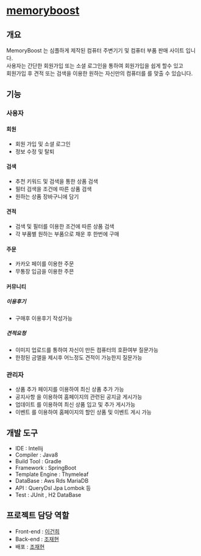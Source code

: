 # [memoryboost](https://memoryboost.kr)

## 개요
MemoryBoost 는 심플하게 제작된 컴퓨터 주변기기 및 컴퓨터 부품 판매 사이트 입니다.   
사용자는 간단한 회원가입 또는 소셜 로그인을 통하여 회원가입을 쉽게 할수 있고   
회원가입 후 견적 또는 검색을 이용한 원하는 자신만의 컴퓨터를 를 맞출 수 있습니다.   

## 기능

### 사용자
#### 회원
+ 회원 가입 및 소셜 로그인
+ 정보 수정 및 탈퇴

#### 검색
+ 추천 키워드 및 검색을 통한 상품 검색
+ 필터 검색을 조건에 따른 상품 검색
+ 원하는 상품 장바구니에 담기

#### 견적
+ 검색 및 필터를 이용한 조건에 따른 상품 검색
+ 각 부품별 원하는 부품으로 채운 후 한번에 구매

#### 주문
+ 카카오 페이를 이용한 주문
+ 무통장 입금을 이용한 주믄

#### 커뮤니티
##### 이용후기
+ 구매후 이용후기 작성가능
##### 견적요청
+ 이미지 업로드를 통하여 자신이 만든 컴퓨터의 호환여부 질문가능
+ 한정된 금앨을 제시후 어느정도 견적이 가능한지 질문가능

### 관리자
+ 상품 추가 페이지를 이용하여 최신 상품 추가 가능
+ 공지사항 을 이용하여 홈페이지의 관련된 공지글 게시가능
+ 업데이트 를 이용하여 최신 상품 입고 및 추가 게시가능
+ 이벤트 를 이용하여 홈페이지의 할인 상품 및 이벤트 게시 가능


## 개발 도구

+ IDE : Intellij
+ Compiler : Java8
+ Build Tool : Gradle
+ Framework : SpringBoot
+ Template Engine : Thymeleaf
+ DataBase : Aws Rds MariaDB
+ API : QueryDsl Jpa Lombok 등
+ Test : JUnit , H2 DataBase

 ## 프로젝트 담당 역할
 + Front-end : [이건희](https://github.com/bangchisi)
 + Back-end : [조재현](https://github.com/pursue503)
 + 배포 : [조재현](https://github.com/pursue503)
 
 
